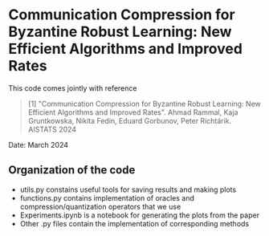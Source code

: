 # Communication Compression for Byzantine Robust Learning: New Efficient Algorithms and Improved Rates

This code comes jointly with reference

> [1] "Communication Compression for Byzantine Robust Learning: New Efficient Algorithms and Improved Rates". Ahmad Rammal, Kaja Gruntkowska, Nikita Fedin, Eduard Gorbunov, Peter Richtárik. AISTATS 2024

Date:    March 2024

## Organization of the code

- utils.py constains useful tools for saving results and making plots
- functions.py contains implementation of oracles and compression/quantization operators that we use
- Experiments.ipynb is a notebook for generating the plots from the paper
- Other .py files contain the implementation of corresponding methods
